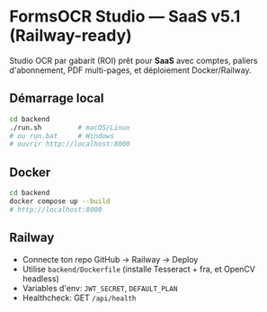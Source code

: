 # FormsOCR Studio — SaaS v5.1 (Railway-ready)
Studio OCR par gabarit (ROI) prêt pour **SaaS** avec comptes, paliers d'abonnement, PDF multi-pages, et déploiement Docker/Railway.

## Démarrage local
```bash
cd backend
./run.sh         # macOS/Linux
# ou run.bat     # Windows
# ouvrir http://localhost:8000
```

## Docker
```bash
cd backend
docker compose up --build
# http://localhost:8000
```

## Railway
- Connecte ton repo GitHub → Railway → Deploy
- Utilise `backend/Dockerfile` (installe Tesseract + fra, et OpenCV headless)
- Variables d'env: `JWT_SECRET`, `DEFAULT_PLAN`
- Healthcheck: GET `/api/health`
